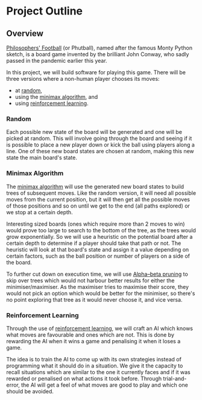 # Project Outline
## Overview
[Philosophers' Football](https://en.wikipedia.org/wiki/Phutball) (or Phutball), named after the famous Monty Python sketch, is a board game invented by the brilliant John Conway, who sadly passed in the pandemic earlier this year. 

In this project, we will build software for playing this game. There will be three versions where a non-human player chooses its moves:

* at [random](#random),
* using the [minimax algorithm](#minimax-algorithm), and
* using [reinforcement learning](#reinforcement-learning).

### Random
Each possible new state of the board will be generated and one will be picked at random. This will involve going through the board and seeing if it is possible to place a new player down or kick the ball using players along a line. One of these new board states are chosen at random, making this new state the main board's state.

### Minimax Algorithm
The [minimax algorithm](https://en.wikipedia.org/wiki/Minimax) will use the generated new board states to build trees of subsequent moves. Like the random version, it will need all possible moves from the current position, but it will then get all the possible moves of those positions and so on until we get to the end (all paths explored) or we stop at a certain depth.

Interesting sized boards (ones which require more than 2 moves to win) would prove too large to search to the bottom of the tree, as the trees would grow exponentially. So we will use a heuristic on the potential board after a certain depth to determine if a player should take that path or not. The heuristic will look at that board's state and assign it a value depending on certain factors, such as the ball position or number of players on a side of the board.

To further cut down on execution time, we will use [Alpha–beta pruning](https://en.wikipedia.org/wiki/Alpha%E2%80%93beta_pruning) to skip over trees which would not harbour better results for either the minimiser/maximiser. As the maximiser tries to maximise their score, they would not pick an option which would be better for the minimiser, so there's no point exploring that tree as it would never choose it, and vice versa.

### Reinforcement Learning
Through the use of [reinforcement learning](https://en.wikipedia.org/wiki/Reinforcement_learning), we will craft an AI which knows what moves are favourable and ones which are not. This is done by rewarding the AI when it wins a game and penalising it when it loses a game. 

The idea is to train the AI to come up with its own strategies instead of programming what it should do in a situation. We give it the capacity to recall situations which are similar to the one it currently faces and if it was rewarded or penalised on what actions it took before. Through trial-and-error, the AI will get a feel of what moves are good to play and which one should be avoided.